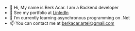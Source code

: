 - 👋 Hi, My name is Berk Acar. I am a Backend developer
- 👀 See my portfolio at <a href ="https://www.linkedin.com/in/berkacar/">LinledIn</a>
- 🌱 I’m currently learning asynchronous programming on .Net
- 📫 You can contact me at <a href="mailto:someone@example.com">berkacar.artel@gmail.com</a>
  


<!---
berkacargithub/berkacargithub is a ✨ special ✨ repository because its `README.md` (this file) appears on your GitHub profile.
You can click the Preview link to take a look at your changes.
--->
